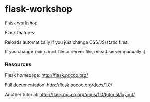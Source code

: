# flask-workshop
Flask workshop

Flask features:

Reloads automatically if you just change CSS/JS/static files.

If you change `index.html` file or server file, reload server manually :)

### Resources

Flask homepage: http://flask.pocoo.org/

Full documentation: http://flask.pocoo.org/docs/1.0/

Another tutorial:
http://flask.pocoo.org/docs/1.0/tutorial/layout/

